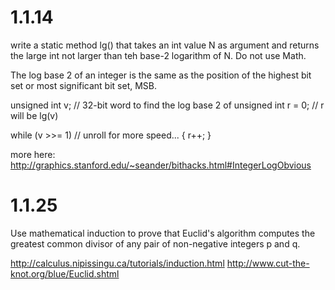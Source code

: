 1.1.14
======
write a static method lg() that takes an int value N as argument and returns 
the large int not larger than teh base-2 logarithm of N. Do not use Math.

The log base 2 of an integer is the same as the position of the highest bit set 
or most significant bit set, MSB.

unsigned int v; // 32-bit word to find the log base 2 of
unsigned int r = 0; // r will be lg(v)

while (v >>= 1) // unroll for more speed...
{
  r++;
}

more here: http://graphics.stanford.edu/~seander/bithacks.html#IntegerLogObvious

1.1.25
======
Use mathematical induction to prove that Euclid's algorithm computes the
greatest common divisor of any pair of non-negative integers p and q.

http://calculus.nipissingu.ca/tutorials/induction.html
http://www.cut-the-knot.org/blue/Euclid.shtml

